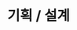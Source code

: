 ---
title: "기획 / 설계"
layout: category
permalink: /plan-design
author_profile: true
taxonomy: 기획 / 설계
sidebar:
  nav: "categories"
---